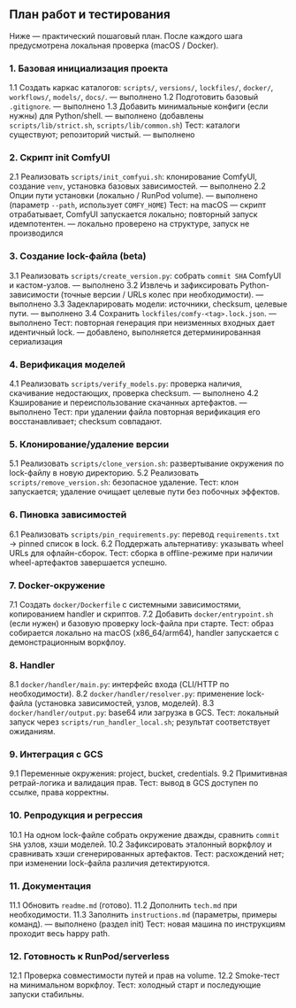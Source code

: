 ## План работ и тестирования

Ниже — практический пошаговый план. После каждого шага предусмотрена локальная проверка (macOS / Docker).

### 1. Базовая инициализация проекта

1.1 Создать каркас каталогов: `scripts/`, `versions/`, `lockfiles/`, `docker/`, `workflows/`, `models/`, `docs/`. — выполнено
1.2 Подготовить базовый `.gitignore`. — выполнено
1.3 Добавить минимальные конфиги (если нужны) для Python/shell. — выполнено (добавлены `scripts/lib/strict.sh`, `scripts/lib/common.sh`)
Тест: каталоги существуют; репозиторий чистый. — выполнено

### 2. Скрипт init ComfyUI

2.1 Реализовать `scripts/init_comfyui.sh`: клонирование ComfyUI, создание `venv`, установка базовых зависимостей. — выполнено
2.2 Опции пути установки (локально / RunPod volume). — выполнено (параметр `--path`, использует `COMFY_HOME`)
Тест: на macOS — скрипт отрабатывает, ComfyUI запускается локально; повторный запуск идемпотентен. — локально проверено на структуре, запуск не производился

### 3. Создание lock-файла (beta)

3.1 Реализовать `scripts/create_version.py`: собрать `commit SHA` ComfyUI и кастом-узлов. — выполнено
3.2 Извлечь и зафиксировать Python-зависимости (точные версии / URLs колес при необходимости). — выполнено
3.3 Задекларировать модели: источники, checksum, целевые пути. — выполнено
3.4 Сохранить `lockfiles/comfy-<tag>.lock.json`. — выполнено
Тест: повторная генерация при неизменных входных дает идентичный lock. — добавлено, выполняется детерминированная сериализация

### 4. Верификация моделей

4.1 Реализовать `scripts/verify_models.py`: проверка наличия, скачивание недостающих, проверка checksum. — выполнено
4.2 Кэширование и переиспользование скачанных артефактов. — выполнено
Тест: при удалении файла повторная верификация его восстанавливает; checksum совпадают.

### 5. Клонирование/удаление версии

5.1 Реализовать `scripts/clone_version.sh`: развертывание окружения по lock-файлу в новую директорию.
5.2 Реализовать `scripts/remove_version.sh`: безопасное удаление.
Тест: клон запускается; удаление очищает целевые пути без побочных эффектов.

### 6. Пиновка зависимостей

6.1 Реализовать `scripts/pin_requirements.py`: перевод `requirements.txt` → pinned список в lock.
6.2 Поддержать альтернативу: указывать wheel URLs для офлайн-сборок.
Тест: сборка в offline-режиме при наличии wheel-артефактов завершается успешно.

### 7. Docker-окружение

7.1 Создать `docker/Dockerfile` с системными зависимостями, копированием handler и скриптов.
7.2 Добавить `docker/entrypoint.sh` (если нужен) и базовую проверку lock-файла при старте.
Тест: образ собирается локально на macOS (x86_64/arm64), handler запускается с демонстрационным воркфлоу.

### 8. Handler

8.1 `docker/handler/main.py`: интерфейс входа (CLI/HTTP по необходимости).
8.2 `docker/handler/resolver.py`: применение lock-файла (установка зависимостей, узлов, моделей).
8.3 `docker/handler/output.py`: base64 или загрузка в GCS.
Тест: локальный запуск через `scripts/run_handler_local.sh`; результат соответствует ожиданиям.

### 9. Интеграция с GCS

9.1 Переменные окружения: project, bucket, credentials.
9.2 Примитивная ретрай-логика и валидация прав.
Тест: вывод в GCS доступен по ссылке, права корректны.

### 10. Репродукция и регрессия

10.1 На одном lock-файле собрать окружение дважды, сравнить `commit SHA` узлов, хэши моделей.
10.2 Зафиксировать эталонный воркфлоу и сравнивать хэши сгенерированных артефактов.
Тест: расхождений нет; при изменении lock-файла различия детектируются.

### 11. Документация

11.1 Обновить `readme.md` (готово).
11.2 Дополнить `tech.md` при необходимости.
11.3 Заполнить `instructions.md` (параметры, примеры команд). — выполнено (раздел init)
Тест: новая машина по инструкциям проходит весь happy path.

### 12. Готовность к RunPod/serverless

12.1 Проверка совместимости путей и прав на volume.
12.2 Smoke-тест на минимальном воркфлоу.
Тест: холодный старт и последующие запуски стабильны.
